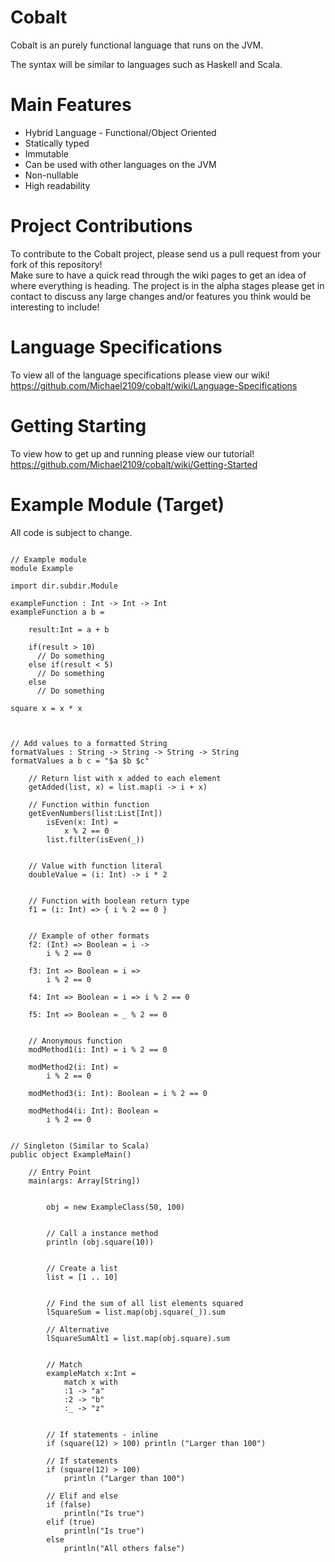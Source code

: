 # Cobalt

Cobalt is an purely functional language that runs on the JVM.

The syntax will be similar to languages such as Haskell and Scala.  

# Main Features
* Hybrid Language - Functional/Object Oriented
* Statically typed
* Immutable
* Can be used with other languages on the JVM
* Non-nullable
* High readability    

# Project Contributions
To contribute to the Cobalt project, please send us a pull request from your fork of this repository!  
Make sure to have a quick read through the wiki pages to get an idea of where everything is heading. The project is in the alpha stages please get in contact to discuss any large changes and/or features you think would be interesting to include!

# Language Specifications
To view all of the language specifications please view our wiki!  
https://github.com/Michael2109/cobalt/wiki/Language-Specifications

# Getting Starting
To view how to get up and running please view our tutorial!
https://github.com/Michael2109/cobalt/wiki/Getting-Started

# Example Module (Target)
All code is subject to change. 
```

// Example module
module Example

import dir.subdir.Module

exampleFunction : Int -> Int -> Int
exampleFunction a b = 

    result:Int = a + b
    
    if(result > 10)
      // Do something
    else if(result < 5)
      // Do something
    else
      // Do something
          
square x = x * x

    
    
// Add values to a formatted String
formatValues : String -> String -> String -> String
formatValues a b c = "$a $b $c"
    
    // Return list with x added to each element
    getAdded(list, x) = list.map(i -> i + x)
    
    // Function within function
    getEvenNumbers(list:List[Int])
        isEven(x: Int) =
            x % 2 == 0
        list.filter(isEven(_))
  
    
    // Value with function literal
    doubleValue = (i: Int) -> i * 2
    
    
    // Function with boolean return type
    f1 = (i: Int) => { i % 2 == 0 }
    
    
    // Example of other formats
    f2: (Int) => Boolean = i -> 
        i % 2 == 0
        
    f3: Int => Boolean = i => 
        i % 2 == 0
        
    f4: Int => Boolean = i => i % 2 == 0
    
    f5: Int => Boolean = _ % 2 == 0
    
    
    // Anonymous function
    modMethod1(i: Int) = i % 2 == 0
    
    modMethod2(i: Int) = 
        i % 2 == 0
        
    modMethod3(i: Int): Boolean = i % 2 == 0
    
    modMethod4(i: Int): Boolean = 
        i % 2 == 0
    
    
// Singleton (Similar to Scala)
public object ExampleMain()

    // Entry Point
    main(args: Array[String])
    
    
        obj = new ExampleClass(50, 100)
  
        
        // Call a instance method
        println (obj.square(10))
        
        
        // Create a list
        list = [1 .. 10]
        
        
        // Find the sum of all list elements squared
        lSquareSum = list.map(obj.square(_)).sum
        
        // Alternative
        lSquareSumAlt1 = list.map(obj.square).sum
            
            
        // Match 
        exampleMatch x:Int = 
            match x with
            :1 -> "a"
            :2 -> "b"
            :_ -> "z"
        
        
        // If statements - inline
        if (square(12) > 100) println ("Larger than 100")
        
        // If statements
        if (square(12) > 100)
            println ("Larger than 100")
            
        // Elif and else
        if (false)
            println("Is true")
        elif (true)
            println("Is true")
        else 
            println("All others false")
```
